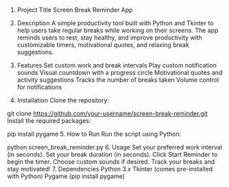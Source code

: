 1. Project Title
Screen Break Reminder App

2. Description
A simple productivity tool built with Python and Tkinter to help users take regular breaks while working on their screens. The app reminds users to rest, stay healthy, and improve productivity with customizable timers, motivational quotes, and relaxing break suggestions.

3. Features
Set custom work and break intervals
Play custom notification sounds
Visual countdown with a progress circle
Motivational quotes and activity suggestions
Tracks the number of breaks taken
Volume control for notifications
4. Installation
Clone the repository:

git clone https://github.com/your-username/screen-break-reminder.git
Install the required packages:

pip install pygame
5. How to Run
Run the script using Python:

python screen_break_reminder.py
6. Usage
Set your preferred work interval (in seconds).
Set your break duration (in seconds).
Click Start Reminder to begin the timer.
Choose custom sounds if desired.
Track your breaks and stay motivated!
7. Dependencies
Python 3.x
Tkinter (comes pre-installed with Python)
Pygame (pip install pygame)
